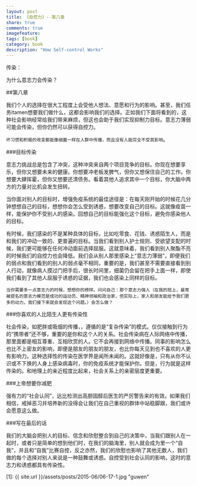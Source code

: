 ```yaml
---
layout: post
title: 《自控力》--第八章
share: true
comments: true
imagefeature:
tags: [book]
category: book
description: "How Self-control Works"
---
```


传染：

为什么意志力会传染？

<!--more-->

##第八章

我们个人的选择在很大工程度上会受他人想法、意愿和行为的影响。甚至，我们任务itamen想要我们做什么，这都会影响我们的选择。正如我们下面将看到的，这种社会影响经常给我们带来麻烦，但这也会助于我们实现抑制力目标。意志力薄弱可能会传染，但你仍然可以获得自控力。

`坏习惯和积极的改变都能像细菌一样在人群中传播，而且没有人能完全不受其影响`。

 
###目标传染
 
意志力挑战总是包含了冲突，这种冲突来自两个项目竞争的目标。你现在想要享乐，但你又想要未来的健康。你想要冲老板发脾气，但你又想保住自己的工作。你想要大肆挥霍，但你又想要还清债务。看着其他人追求其中一个目标，你大脑中两方的力量对比机会发生扭转。

当你面对别人的目标时，增强免疫系统的最佳途径是：在每天刚开始的时候花几分钟想想自己的目标，想想你会怎么受到诱惑，想要改变自己的目标。这就像疫苗一样，能保护你不受别人的感染。回想自己的目标能强化这个目标，避免你感染他人的目标。

有时候，我们感染的不是某种具体的目标，比如吃零食、花钱、诱惑陌生人，而是和我们的冲动一致的、更普遍的目标。当我们看到别人护士规则、受欲望支配的时候，我们更可能够在任何冲动面前选择屈服。这就意味着，我们看到别人聚酯不亮的时候我们的自控力也会降低。我们会从别人那里感染上“意志力薄弱”，即便我们的弱点和我们看到的别人的弱点毫不相同，重要的是，我们甚至不需要直接看到别人行动，就像病人摸过门把手后，很长时间里，细菌仍会留在把手上面一样，即使我们看到了其他人屈服于诱惑的证据，我们也会感染上同样的目标。

`当你需要多一点意志力的时候，想想你的榜样。问问自己：那个意志力强人（在我的班上，最常被提名的意志力模范是成功的运动员、精神领袖和政治家，但实际上，家人和朋友能给予我们更多的动力，我们接下来就会发现这个问题。）会怎么做？`


###你喜欢的人比陌生人更有传染性

社会传染，如肥胖或吸烟的传播，，遵循的是“复杂传染”的模式。仅仅接触到行为的“携带者”还不够，重要的是你和这个人的关系。社会传染病在人际网络中传播，那里面都是相互尊重、互相欣赏的人。它不会再接到网络中传播。同事的影响怎么也比不上密友的影响，即便是朋友的朋友的朋友，也比你每天见到也不喜欢的人更有影响力。这种选择性的传染在医学界是闻所未闻的。这就好像是，只有从你不认识或不下换的人身上感染病毒时，你的免疫系统才能保护你。但是，行为就是这样传染的。和地理上的亲近程度比起来，社会关系上的亲密层度更重要。

###上帝想要你减肥

强有力的“社会认同”，远比检测出高胆固醇后医生的严厉警告来的有效。如果我们相信，戒掉恶习并培养新的没得会让我们在自己重视的群体中站稳脚跟，我们或许会愿意这么做。

###写在最后的话

我们的大脑会把别人的目标、信念和欣慰整合到自己的决策中，当我们跟别人在一起时，或者只是简单的想到他们时，在我们的脑海里，别人就会成为里一个“自我”，并且和“自我”比赛自控，反之亦然，我们的欣慰也影响了其他无数人，我们做的每个选择对别人来说是一种鼓舞或诱惑。自控受到社会认同的影响，这时的意志力和诱惑都具有传染性。

[1]: {{ site.url }}/assets/posts/2015-06/06-17-1.jpg "guwen"




